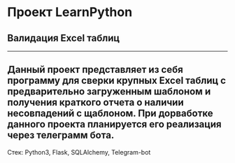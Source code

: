 # Проект LearnPython

## Валидация Excel таблиц
---
Данный проект представляет из себя программу для сверки крупных Excel таблиц с предварительно загруженным шаблоном 
и получения краткого отчета о наличии несовпадений с щаблоном.
При дорваботке данного проекта планируется его реализация через телеграмм бота.
---
Стек: Python3, Flask, SQLAlchemy, Telegram-bot
